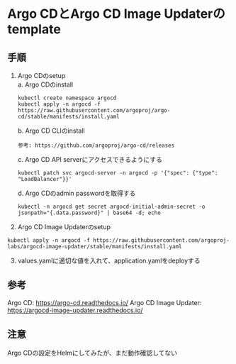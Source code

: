 # Argo CDとArgo CD Image Updaterのtemplate
## 手順
1. Argo CDのsetup  
    a. Argo CDのinstall
    ```
    kubectl create namespace argocd
    kubectl apply -n argocd -f https://raw.githubusercontent.com/argoproj/argo-cd/stable/manifests/install.yaml
    ```
    b. Argo CD CLIのinstall
    ```
    参考: https://github.com/argoproj/argo-cd/releases
    ```
    c. Argo CD API serverにアクセスできるようにする
    ```
    kubectl patch svc argocd-server -n argocd -p '{"spec": {"type": "LoadBalancer"}}'
    ```
    d. Argo CDのadmin passwordを取得する
    ```
    kubectl -n argocd get secret argocd-initial-admin-secret -o jsonpath="{.data.password}" | base64 -d; echo
    ```
2. Argo CD Image Updaterのsetup
```
kubectl apply -n argocd -f https://raw.githubusercontent.com/argoproj-labs/argocd-image-updater/stable/manifests/install.yaml
```
3. values.yamlに適切な値を入れて、application.yamlをdeployする

## 参考
Argo CD: https://argo-cd.readthedocs.io/
Argo CD Image Updater: https://argocd-image-updater.readthedocs.io/

## 注意
Argo CDの設定をHelmにしてみたが、まだ動作確認してない
